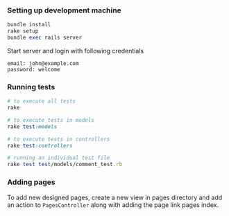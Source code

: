 ### Setting up development machine

``` ruby
bundle install
rake setup
bundle exec rails server
```

Start server and login with following credentials

```
email: john@example.com
password: welcome
```

### Running tests

``` ruby
# to execute all tests
rake 

# to execute tests in models
rake test:models

# to execute tests in controllers
rake test:controllers

# running an individual test file
rake test test/models/comment_test.rb
```

### Adding pages

To add new designed pages, create a new view in pages directory and add an action to `PagesController`
along with adding the page link pages index.